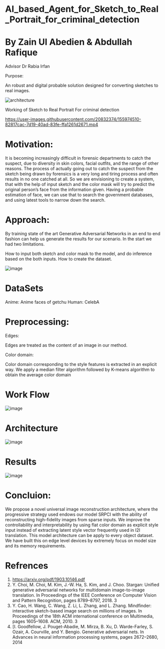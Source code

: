 # AI_based_Agent_for_Sketch_to_Real_Portrait_for_criminal_detection

# By Zain Ul Abedien & Abdullah Rafique

Advisor 
Dr Rabia Irfan

Purpose:

An robust and digital probable solution designed for converting sketches to real images.


![architecture](https://user-images.githubusercontent.com/20832374/155968399-663a523d-0db0-47e2-88b3-3d5600a05012.png)


Working of Sketch to Real Portrait For criminal detection

https://user-images.githubusercontent.com/20832374/155974510-82817cac-7d19-40ad-83fe-ffa1261d2671.mp4

# Motivation:

It is becoming increasingly difficult in forensic departments to catch the suspect, due to diversity in skin colors, facial outfits, and the range of other reasons. The process of actually going out to catch the suspect from the sketch being drawn by forensics is a very long and tiring process and often results in no one catched at all. So we are envisioning to create a system, that with the help of input sketch and the color mask will try to predict the original person’s face from the information given. Having a probable estimation of face, we can use that to search the government databases, and using latest tools to narrow down the search.

# Approach:

By training state of the art Generative Adversarial Networks in an end to end fashion can help us generate the results for our scenario. In the start we had two limitations.

How to input both sketch and color mask to the model, and do inference based on the both inputs.
How to create the dataset.


![image](https://user-images.githubusercontent.com/20832374/155975318-fa0a65d1-ecfb-4125-a460-c82383ce1d32.png)


# DataSets

Anime:
Anime faces of getchu
Human:
CelebA

# Preprocessing:

Edges:

 Edges are treated as the content of an image in our method. 
 
Color domain:

 Color domain corresponding to the style features is extracted in an explicit way. We apply a median filter algorithm followed by K-means algorithm to obtain the average color domain
 
 
 # Work Flow
 
 ![image](https://user-images.githubusercontent.com/20832374/155975874-03f7574f-57b8-4f6d-af64-79cd2ff5c060.png)

 
 # Architecture
 
 ![image](https://user-images.githubusercontent.com/20832374/155975913-a2be46c7-1d8e-42a4-b3bf-f96b946211f7.png)

 
 
 # Results
 
 ![image](https://user-images.githubusercontent.com/20832374/155975650-81656726-489f-41c6-9074-d62e52070187.png)


# Concluion:
We propose a novel universal image reconstruction architecture, where the progressive strategy used endows our model SRPCI with the ability of reconstructing high-fidelity images from sparse inputs.
 We improve the controllability and interpretability by using flat color domain as explicit style input instead of extracting latent style vector frequently used in I2I translation. 
This model architecture can be apply to every object dataset.
We have built this on edge level devices by extremely focus on model size and its memory requirements.


# Refrences

1. https://arxiv.org/pdf/1903.10146.pdf
2. Y. Choi, M. Choi, M. Kim, J.-W. Ha, S. Kim, and J. Choo. Stargan: Unified generative adversarial networks for multidomain image-to-image translation. In Proceedings of the IEEE Conference on Computer Vision and Pattern Recognition, pages 8789–8797, 2018. 3
3. Y. Cao, H. Wang, C. Wang, Z. Li, L. Zhang, and L. Zhang. Mindfinder: interactive sketch-based image search on millions of images. In Proceedings of the 18th ACM international conference on Multimedia, pages 1605–1608. ACM, 2010. 3
4. [I. Goodfellow, J. Pouget-Abadie, M. Mirza, B. Xu, D. Warde-Farley, S. Ozair, A. Courville, and Y. Bengio. Generative adversarial nets. In Advances in neural information processing systems, pages 2672–2680, 2014



